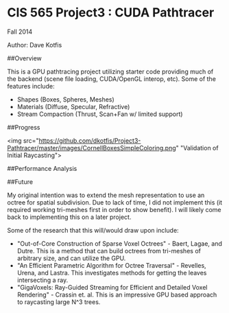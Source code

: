 CIS 565 Project3 : CUDA Pathtracer
===================

Fall 2014

Author: Dave Kotfis

##Overview

This is a GPU pathtracing project utilizing starter code providing much of the backend (scene file loading, CUDA/OpenGL interop, etc). Some of the features include:
- Shapes (Boxes, Spheres, Meshes)
- Materials (Diffuse, Specular, Refractive)
- Stream Compaction (Thrust, Scan+Fan w/ limited support)

##Progress

<img src="https://github.com/dkotfis/Project3-Pathtracer/master/images/CornellBoxesSimpleColoring.png" "Validation of Initial Raycasting">

##Performance Analysis

##Future

My original intention was to extend the mesh representation to use an octree for spatial subdivision. Due to lack of time, I did not implement this (it required working tri-meshes first in order to show benefit). I will likely come back to implementing this on a later project.

Some of the research that this will/would draw upon include:
- "Out-of-Core Construction of Sparse Voxel Octrees" - Baert, Lagae, and Dutre. This is a method that can build octrees from tri-meshes of arbitrary size, and can utilize the GPU. 
- "An Efficient Parametric Algorithm for Octree Traversal" - Revelles, Urena, and Lastra. This investigates methods for getting the leaves intersecting a ray.
- "GigaVoxels: Ray-Guided Streaming for Efficient and Detailed Voxel Rendering" - Crassin et. al. This is an impressive GPU based approach to raycasting large N^3 trees.

